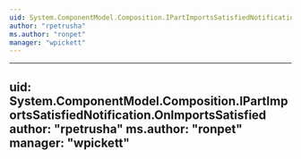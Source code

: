 ```yaml
---
uid: System.ComponentModel.Composition.IPartImportsSatisfiedNotification
author: "rpetrusha"
ms.author: "ronpet"
manager: "wpickett"
---
```


---
uid: System.ComponentModel.Composition.IPartImportsSatisfiedNotification.OnImportsSatisfied
author: "rpetrusha"
ms.author: "ronpet"
manager: "wpickett"
---
